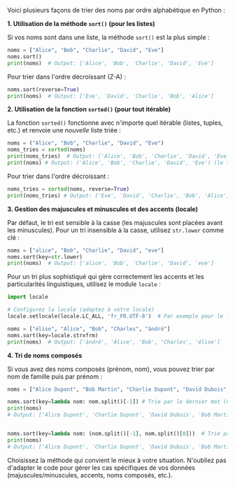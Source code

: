 Voici plusieurs façons de trier des noms par ordre alphabétique en Python :

**1. Utilisation de la méthode `sort()` (pour les listes)**

Si vos noms sont dans une liste, la méthode `sort()` est la plus simple :

```python
noms = ["Alice", "Bob", "Charlie", "David", "Eve"]
noms.sort()
print(noms)  # Output: ['Alice', 'Bob', 'Charlie', 'David', 'Eve']
```

Pour trier dans l'ordre décroissant (Z-A) :

```python
noms.sort(reverse=True)
print(noms)  # Output: ['Eve', 'David', 'Charlie', 'Bob', 'Alice']
```

**2. Utilisation de la fonction `sorted()` (pour tout itérable)**

La fonction `sorted()` fonctionne avec n'importe quel itérable (listes, tuples, etc.) et renvoie une *nouvelle* liste triée :

```python
noms = ("Alice", "Bob", "Charlie", "David", "Eve")
noms_tries = sorted(noms)
print(noms_tries)  # Output: ['Alice', 'Bob', 'Charlie', 'David', 'Eve']
print(noms) # Output: ('Alice', 'Bob', 'Charlie', 'David', 'Eve') (le tuple original n'est pas modifié)
```

Pour trier dans l'ordre décroissant :

```python
noms_tries = sorted(noms, reverse=True)
print(noms_tries) # Output: ['Eve', 'David', 'Charlie', 'Bob', 'Alice']
```

**3. Gestion des majuscules et minuscules et des accents (locale)**

Par défaut, le tri est sensible à la casse (les majuscules sont placées avant les minuscules).  Pour un tri insensible à la casse, utilisez `str.lower` comme clé :

```python
noms = ["alice", "Bob", "Charlie", "David", "eve"]
noms.sort(key=str.lower)
print(noms)  # Output: ['alice', 'Bob', 'Charlie', 'David', 'eve']
```

Pour un tri plus sophistiqué qui gère correctement les accents et les particularités linguistiques, utilisez le module `locale` :

```python
import locale

# Configurez la locale (adaptez à votre locale)
locale.setlocale(locale.LC_ALL, 'fr_FR.UTF-8')  # Par exemple pour le français

noms = ["élise", "Alice", "Bob", "Charles", "àndré"]
noms.sort(key=locale.strxfrm)
print(noms)  # Output: ['àndré', 'Alice', 'Bob', 'Charles', 'élise']
```


**4. Tri de noms composés**

Si vous avez des noms composés (prénom, nom), vous pouvez trier par nom de famille puis par prénom :

```python
noms = ["Alice Dupont", "Bob Martin", "Charlie Dupont", "David Dubois", "Eve Martin"]

noms.sort(key=lambda nom: nom.split()[-1]) # Trie par le dernier mot (nom de famille)
print(noms)
# Output: ['Alice Dupont', 'Charlie Dupont', 'David Dubois', 'Bob Martin', 'Eve Martin']


noms.sort(key=lambda nom: (nom.split()[-1], nom.split()[0]))  # Trie par nom puis prénom
print(noms)
# Output: ['Alice Dupont', 'Charlie Dupont', 'David Dubois', 'Bob Martin', 'Eve Martin']
```

Choisissez la méthode qui convient le mieux à votre situation. N'oubliez pas d'adapter le code pour gérer les cas spécifiques de vos données (majuscules/minuscules, accents, noms composés, etc.).
